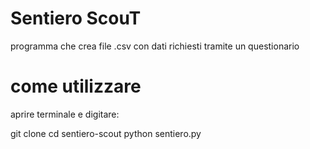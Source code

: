 # Sentiero ScouT
programma che crea file .csv con dati richiesti 
tramite un questionario 

# come utilizzare
aprire terminale e digitare:

git clone 
cd sentiero-scout
python sentiero.py
